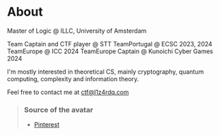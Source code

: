 # About

Master of Logic @ ILLC, University of Amsterdam


Team Captain and CTF player @ STT
TeamPortugal @ ECSC 2023, 2024 
TeamEurope @ ICC 2024 
TeamEurope Captain @ Kunoichi Cyber Games 2024 


I'm mostly interested in theoretical CS, mainly cryptography, quantum computing, complexity and information theory.

Feel free to contact me at ctf@l1z4rdq.com


> ### Source of the avatar
> - [Pinterest](https://www.pinterest.com/pin/472948398369833813/)
